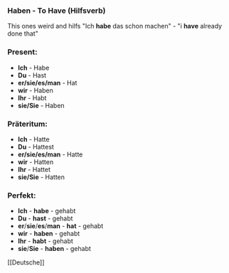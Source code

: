 ### Haben - To Have   (Hilfsverb)

This ones weird and hilfs
"Ich **habe** das schon machen" - "i **have** already done that"

### Present:
* **Ich** - Habe
* **Du** - Hast
* **er/sie/es/man** - Hat
* **wir** - Haben
* **Ihr** - Habt
* **sie/Sie** - Haben


### Präteritum:
* **Ich** - Hatte
* **Du** - Hattest
* **er/sie/es/man** - Hatte
* **wir** - Hatten
* **Ihr** - Hattet
* **sie/Sie** - Hatten



### Perfekt:
* **Ich** - **habe** - gehabt
* **Du** - **hast** - gehabt
* **er**/**sie**/**es**/**man** - **hat** - gehabt
* **wir** - **haben** - gehabt
* **Ihr** - **habt** - gehabt
* **sie**/**Sie** - **haben** - gehabt



[[Deutsche]]